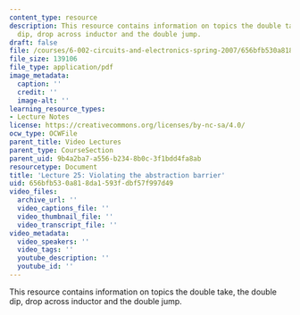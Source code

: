 ```yaml
---
content_type: resource
description: This resource contains information on topics the double take, the double
  dip, drop across inductor and the double jump.
draft: false
file: /courses/6-002-circuits-and-electronics-spring-2007/656bfb530a818da1593fdbf57f997d49_6002_l25.pdf
file_size: 139106
file_type: application/pdf
image_metadata:
  caption: ''
  credit: ''
  image-alt: ''
learning_resource_types:
- Lecture Notes
license: https://creativecommons.org/licenses/by-nc-sa/4.0/
ocw_type: OCWFile
parent_title: Video Lectures
parent_type: CourseSection
parent_uid: 9b4a2ba7-a556-b234-8b0c-3f1bdd4fa8ab
resourcetype: Document
title: 'Lecture 25: Violating the abstraction barrier'
uid: 656bfb53-0a81-8da1-593f-dbf57f997d49
video_files:
  archive_url: ''
  video_captions_file: ''
  video_thumbnail_file: ''
  video_transcript_file: ''
video_metadata:
  video_speakers: ''
  video_tags: ''
  youtube_description: ''
  youtube_id: ''
---
```

This resource contains information on topics the double take, the double dip, drop across inductor and the double jump.